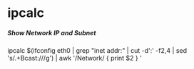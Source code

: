 # ipcalc

##### Show Network IP and Subnet

   ipcalc  $(ifconfig eth0 | grep "inet addr:" | cut -d':' -f2,4 | sed 's/.+Bcast:/\//g') | awk '/Network/ { print $2 } '
